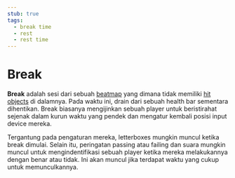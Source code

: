 ```yaml
---
stub: true
tags:
  - break time
  - rest
  - rest time
---
```


# Break

**Break** adalah sesi dari sebuah [beatmap](/wiki/Beatmaps) yang dimana tidak memiliki [hit objects](/wiki/Hit_object) di dalamnya. Pada waktu ini, drain dari sebuah health bar sementara dihentikan. Break biasanya mengijinkan sebuah player untuk beristirahat sejenak dalam kurun waktu yang pendek dan mengatur kembali posisi input device mereka.

Tergantung pada pengaturan mereka, letterboxes mungkin muncul ketika break dimulai. Selain itu, peringatan passing atau failing dan suara mungkin muncul untuk mengindentifikasi sebuah player ketika mereka melakukannya dengan benar atau tidak. Ini akan muncul jika terdapat waktu yang cukup untuk memunculkannya.
